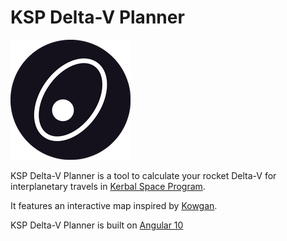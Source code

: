 # KSP Delta-V Planner

<a href="https://ksp.loicviennois.com/" target="_blank" rel="noopener"><img src="src/assets/icons/icon-192x192.png" width="192" alt="logo" /></a>

KSP Delta-V Planner is a tool to calculate your rocket Delta-V for
interplanetary travels in [Kerbal Space Program](https://www.kerbalspaceprogram.com/).

It features an interactive map inspired by [Kowgan](https://github.com/Kowgan/ksp_cheat_sheets).

KSP Delta-V Planner is built on [Angular 10](https://angular.io)
